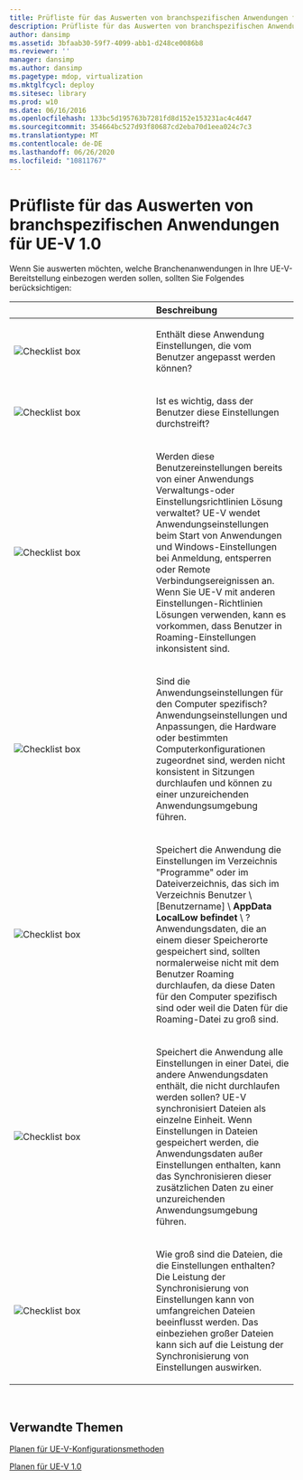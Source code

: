 ```yaml
---
title: Prüfliste für das Auswerten von branchspezifischen Anwendungen für UE-V 1.0
description: Prüfliste für das Auswerten von branchspezifischen Anwendungen für UE-V 1.0
author: dansimp
ms.assetid: 3bfaab30-59f7-4099-abb1-d248ce0086b8
ms.reviewer: ''
manager: dansimp
ms.author: dansimp
ms.pagetype: mdop, virtualization
ms.mktglfcycl: deploy
ms.sitesec: library
ms.prod: w10
ms.date: 06/16/2016
ms.openlocfilehash: 133bc5d195763b7281fd8d152e153231ac4c4d47
ms.sourcegitcommit: 354664bc527d93f80687cd2eba70d1eea024c7c3
ms.translationtype: MT
ms.contentlocale: de-DE
ms.lasthandoff: 06/26/2020
ms.locfileid: "10811767"
---
```

# Prüfliste für das Auswerten von branchspezifischen Anwendungen für UE-V 1.0


Wenn Sie auswerten möchten, welche Branchenanwendungen in Ihre UE-V-Bereitstellung einbezogen werden sollen, sollten Sie Folgendes berücksichtigen:

<table>
<colgroup>
<col width="50%" />
<col width="50%" />
</colgroup>
<thead>
<tr class="header">
<th align="left"></th>
<th align="left">Beschreibung</th>
</tr>
</thead>
<tbody>
<tr class="odd">
<td align="left"><img src="images/checklistbox.gif" alt="Checklist box" /></td>
<td align="left"><p>Enthält diese Anwendung Einstellungen, die vom Benutzer angepasst werden können?</p></td>
</tr>
<tr class="even">
<td align="left"><img src="images/checklistbox.gif" alt="Checklist box" /></td>
<td align="left"><p>Ist es wichtig, dass der Benutzer diese Einstellungen durchstreift?</p></td>
</tr>
<tr class="odd">
<td align="left"><img src="images/checklistbox.gif" alt="Checklist box" /></td>
<td align="left"><p>Werden diese Benutzereinstellungen bereits von einer Anwendungs Verwaltungs-oder Einstellungsrichtlinien Lösung verwaltet? UE-V wendet Anwendungseinstellungen beim Start von Anwendungen und Windows-Einstellungen bei Anmeldung, entsperren oder Remote Verbindungsereignissen an. Wenn Sie UE-V mit anderen Einstellungen-Richtlinien Lösungen verwenden, kann es vorkommen, dass Benutzer in Roaming-Einstellungen inkonsistent sind.</p></td>
</tr>
<tr class="even">
<td align="left"><img src="images/checklistbox.gif" alt="Checklist box" /></td>
<td align="left"><p>Sind die Anwendungseinstellungen für den Computer spezifisch? Anwendungseinstellungen und Anpassungen, die Hardware oder bestimmten Computerkonfigurationen zugeordnet sind, werden nicht konsistent in Sitzungen durchlaufen und können zu einer unzureichenden Anwendungsumgebung führen.</p></td>
</tr>
<tr class="odd">
<td align="left"><img src="images/checklistbox.gif" alt="Checklist box" /></td>
<td align="left"><p>Speichert die Anwendung die Einstellungen im Verzeichnis "Programme" oder im Dateiverzeichnis, das sich im <strong> </strong> Verzeichnis Benutzer \ [Benutzername] \ <strong> AppData LocalLow befindet </strong>  \  <strong> </strong> ? Anwendungsdaten, die an einem dieser Speicherorte gespeichert sind, sollten normalerweise nicht mit dem Benutzer Roaming durchlaufen, da diese Daten für den Computer spezifisch sind oder weil die Daten für die Roaming-Datei zu groß sind.</p></td>
</tr>
<tr class="even">
<td align="left"><img src="images/checklistbox.gif" alt="Checklist box" /></td>
<td align="left"><p>Speichert die Anwendung alle Einstellungen in einer Datei, die andere Anwendungsdaten enthält, die nicht durchlaufen werden sollen? UE-V synchronisiert Dateien als einzelne Einheit. Wenn Einstellungen in Dateien gespeichert werden, die Anwendungsdaten außer Einstellungen enthalten, kann das Synchronisieren dieser zusätzlichen Daten zu einer unzureichenden Anwendungsumgebung führen.</p></td>
</tr>
<tr class="odd">
<td align="left"><img src="images/checklistbox.gif" alt="Checklist box" /></td>
<td align="left"><p>Wie groß sind die Dateien, die die Einstellungen enthalten? Die Leistung der Synchronisierung von Einstellungen kann von umfangreichen Dateien beeinflusst werden. Das einbeziehen großer Dateien kann sich auf die Leistung der Synchronisierung von Einstellungen auswirken.</p></td>
</tr>
</tbody>
</table>

 

## Verwandte Themen


[Planen für UE-V-Konfigurationsmethoden](planning-for-ue-v-configuration-methods.md)

[Planen für UE-V 1.0](planning-for-ue-v-10.md)

 

 






